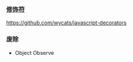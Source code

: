 ### [修饰符](https://github.com/wycats/javascript-decorators)
 https://github.com/wycats/javascript-decorators

### 废除
* Object Observe
